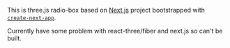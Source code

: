This is three.js radio-box based on [Next.js](https://nextjs.org/) project bootstrapped with [`create-next-app`](https://github.com/vercel/next.js/tree/canary/packages/create-next-app).

Currently have some problem with react-three/fiber and next.js so can't  be built.
